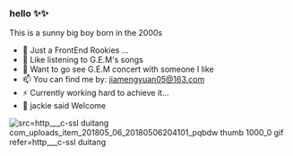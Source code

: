 ### hello ✨✨

This is a sunny big boy born in the 2000s

- 🔭 Just a FrontEnd Rookies ...
- 🎵 Like listening to G.E.M's songs 
- 💎 Want to go see G.E.M concert with someone I like
- 📫 You can find me by: jiamengyuan05@163.com 
- ⚡ Currently working hard to achieve it... 
- 🌱 jackie said Welcome
  
![src=http___c-ssl duitang com_uploads_item_201805_06_20180506204101_pqbdw thumb 1000_0 gif refer=http___c-ssl duitang](https://github.com/QianYuana/QianYuana/assets/102220953/b569958f-ab41-4bdd-929b-7c2b39c758f0)


